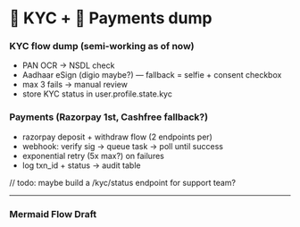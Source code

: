 # 🔐 KYC + 💸 Payments dump

### KYC flow dump (semi-working as of now)
- PAN OCR → NSDL check
- Aadhaar eSign (digio maybe?) — fallback = selfie + consent checkbox
- max 3 fails → manual review
- store KYC status in user.profile.state.kyc

### Payments (Razorpay 1st, Cashfree fallback?)
- razorpay deposit + withdraw flow (2 endpoints per)
- webhook: verify sig → queue task → poll until success
- exponential retry (5x max?) on failures
- log txn_id + status → audit table

// todo: maybe build a /kyc/status endpoint for support team?


---

### Mermaid Flow Draft

